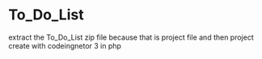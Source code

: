# To_Do_List


extract the To_Do_List zip file because that is project file and then project create with codeingnetor 3 in php 
